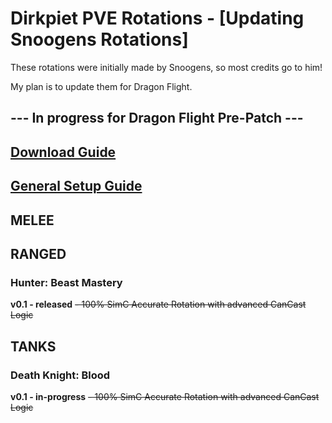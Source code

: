 # Dirkpiet PVE Rotations - [Updating Snoogens Rotations]
These rotations were initially made by Snoogens, so most credits go to him! 

My plan is to update them for Dragon Flight.

## --- In progress for Dragon Flight Pre-Patch ---
## [Download Guide](https://github.com/dirkpiet/Hekili-Rotations/wiki/Setup-Guide)  
## [General Setup Guide](https://github.com/dirkpiet/Hekili-Rotations/wiki/General-Guide)    
## MELEE  
## RANGED
### Hunter: Beast Mastery
**v0.1 - released** ~~- 100% SimC Accurate Rotation with advanced CanCast Logic~~
## TANKS
### Death Knight: Blood
**v0.1 - in-progress** ~~- 100% SimC Accurate Rotation with advanced CanCast Logic~~